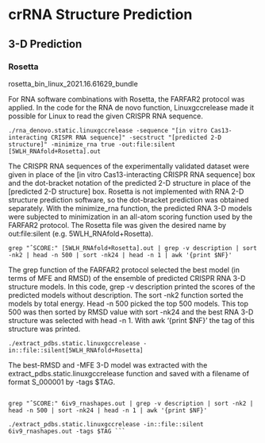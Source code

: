 # crRNA Structure Prediction

## 3-D Prediction

### Rosetta

rosetta_bin_linux_2021.16.61629_bundle

For RNA software combinations with Rosetta, the FARFAR2 protocol was applied. In the code for the RNA de novo function, Linuxgccrelease made it possible for Linux to read the given CRISPR RNA sequence.

```./rna_denovo.static.linuxgccrelease -sequence "[in vitro Cas13-interacting CRISPR RNA sequence]" -secstruct "[predicted 2-D structure]" -minimize_rna true -out:file:silent [5WLH_RNAfold+Rosetta].out```

The CRISPR RNA sequences of the experimentally validated dataset were given in place of the [in vitro Cas13-interacting CRISPR RNA sequence] box and the dot-bracket notation of the predicted 2-D structure in place of the [predicted 2-D structure] box. Rosetta is not implemented with RNA 2-D structure prediction software, so the dot-bracket prediction was obtained separately. With the minimize_rna function, the predicted RNA 3-D models were subjected to minimization in an all-atom scoring function used by the FARFAR2 protocol. The Rosetta file was given the desired name by out:file:silent (e.g. 5WLH_RNAfold+Rosetta).


```grep "ˆSCORE:" [5WLH_RNAfold+Rosetta].out | grep -v description | sort -nk2 | head -n 500 | sort -nk24 | head -n 1 | awk '{print $NF}'```

The grep function of the FARFAR2 protocol selected the best model (in terms of MFE and RMSD) of the ensemble of predicted CRISPR RNA 3-D structure models. In this code, grep -v description printed the scores of the predicted models without description. The sort -nk2 function sorted the models by total energy. Head -n 500 picked the top 500 models. This top 500 was then sorted by RMSD value with sort -nk24 and the best RNA 3-D structure was selected with head -n 1. With awk ‘{print $NF}’ the tag of this structure was printed.

```./extract_pdbs.static.linuxgccrelease -in::file::silent[5WLH_RNAfold+Rosetta]```

The best-RMSD and -MFE 3-D model was extracted with the extract_pdbs.static.linuxgccrelease function and saved with a filename of format S_000001 by -tags $TAG.

``` ./rna_denovo.static.linuxgccrelease -sequence "cacuggugcaaauuugcacuagucuaaaacuccucgauuacauacacaaa" -secstruct ".(((((((((....)))))))))..........................." -minimize_rna true -out:file:silent 6iv9_rnashapes.out

grep "ˆSCORE:" 6iv9_rnashapes.out | grep -v description | sort -nk2 | head -n 500 | sort -nk24 | head -n 1 | awk '{print $NF}'

./extract_pdbs.static.linuxgccrelease -in::file::silent 6iv9_rnashapes.out -tags $TAG ```

